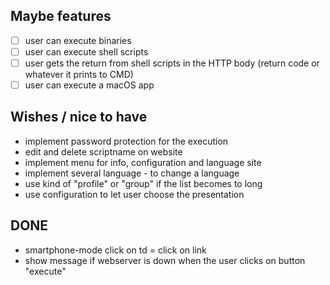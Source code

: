 ## Maybe features
- [ ] user can execute binaries
- [ ] user can execute shell scripts
- [ ] user gets the return from shell scripts in the HTTP body (return code or whatever it prints to CMD)
- [ ] user can execute a macOS app

## Wishes / nice to have
- implement password protection for the execution 
- edit and delete scriptname on website
- implement menu for info, configuration and language site
- implement several language - to change a language
- use kind of "profile" or "group" if the list becomes to long
- use configuration to let user choose the presentation

## DONE
- smartphone-mode click on td = click on link
- show message if webserver is down when the user clicks on button "execute"
